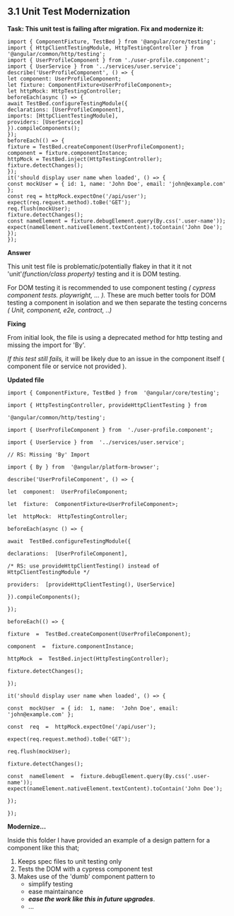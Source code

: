 ## 3.1 Unit Test Modernization

**Task: This unit test is failing after migration. Fix and modernize it:**

    import { ComponentFixture, TestBed } from '@angular/core/testing';
    import { HttpClientTestingModule, HttpTestingController } from
    '@angular/common/http/testing';
    import { UserProfileComponent } from './user-profile.component';
    import { UserService } from '../services/user.service';
    describe('UserProfileComponent', () => {
    let component: UserProfileComponent;
    let fixture: ComponentFixture<UserProfileComponent>;
    let httpMock: HttpTestingController;
    beforeEach(async () => {
    await TestBed.configureTestingModule({
    declarations: [UserProfileComponent],
    imports: [HttpClientTestingModule],
    providers: [UserService]
    }).compileComponents();
    });
    beforeEach(() => {
    fixture = TestBed.createComponent(UserProfileComponent);
    component = fixture.componentInstance;
    httpMock = TestBed.inject(HttpTestingController);
    fixture.detectChanges();
    });
    it('should display user name when loaded', () => {
    const mockUser = { id: 1, name: 'John Doe', email: 'john@example.com' };
    const req = httpMock.expectOne('/api/user');
    expect(req.request.method).toBe('GET');
    req.flush(mockUser);
    fixture.detectChanges();
    const nameElement = fixture.debugElement.query(By.css('.user-name'));
    expect(nameElement.nativeElement.textContent).toContain('John Doe');
    });
    }); 

**Answer**

This unit test file is problematic/potentially flakey in that it it not 'unit'*(function/class property)* testing and it is DOM testing. 

For DOM testing it is recommended to use component testing *( cypress component tests. playwright, ... ).* These are much better tools for DOM testing a component in isolation and we then separate the testing concerns *( Unit, component, e2e, contract, ..)*

**Fixing**

From initial look, the file is using a deprecated method for http testing and missing the import for 'By'.

*If this test still fails,* it will be likely due to an issue in the component itself ( component file or service not provided ).

**Updated file**

    import { ComponentFixture, TestBed } from  '@angular/core/testing';
    
    import { HttpTestingController, provideHttpClientTesting } from
    
    '@angular/common/http/testing';
    
    import { UserProfileComponent } from  './user-profile.component';
    
    import { UserService } from  '../services/user.service';
    
    // RS: Missing 'By' Import
    
    import { By } from  '@angular/platform-browser';
    
    describe('UserProfileComponent', () => {
    
    let  component:  UserProfileComponent;
    
    let  fixture:  ComponentFixture<UserProfileComponent>;
    
    let  httpMock:  HttpTestingController;
    
    beforeEach(async () => {
    
    await  TestBed.configureTestingModule({
    
    declarations:  [UserProfileComponent],
    
    /* RS: use provideHttpClientTesting() instead of HttpClientTestingModule */
    
    providers:  [provideHttpClientTesting(), UserService]
    
    }).compileComponents();
    
    });
    
    beforeEach(() => {
    
    fixture  =  TestBed.createComponent(UserProfileComponent);
    
    component  =  fixture.componentInstance;
    
    httpMock  =  TestBed.inject(HttpTestingController);
    
    fixture.detectChanges();
    
    });
    
    it('should display user name when loaded', () => {
    
    const  mockUser  = { id:  1, name:  'John Doe', email:  'john@example.com' };
    
    const  req  =  httpMock.expectOne('/api/user');
    
    expect(req.request.method).toBe('GET');
    
    req.flush(mockUser);
    
    fixture.detectChanges();
    
    const  nameElement  =  fixture.debugElement.query(By.css('.user-name'));
    expect(nameElement.nativeElement.textContent).toContain('John Doe');
    
    });
    
    });

**Modernize...**

Inside this folder I have provided an example of a design pattern for a component like this that;
1. Keeps spec files to unit testing only
2. Tests the DOM with a cypress component test
3. Makes use of the 'dumb' component pattern to 
	- simplify testing
	- ease maintainance
	-  ***ease the work like this in future upgrades***.
	- ...


